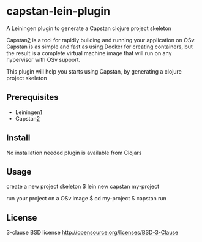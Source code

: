 # capstan-lein-plugin

A Leiningen plugin to generate a Capstan clojure project skeleton

Capstan[2] is a tool for rapidly building and running your application
on OSv. Capstan is as simple and fast as using Docker for creating
containers, but the result is a complete virtual machine image that
will run on any hypervisor with OSv support.

This plugin will help you starts using Capstan, by generating a
clojure project skeleton

## Prerequisites

* Leiningen[1]
* Capstan[2]

[1]: https://github.com/technomancy/leiningen
[2]: https://github.com/cloudius-systems/capstan

## Install
No installation needed
plugin is available from Clojars

## Usage
create a new project skeleton
$ lein new capstan my-project

run your project on a OSv image
$ cd my-project
$ capstan run


## License

3-clause BSD license
http://opensource.org/licenses/BSD-3-Clause
